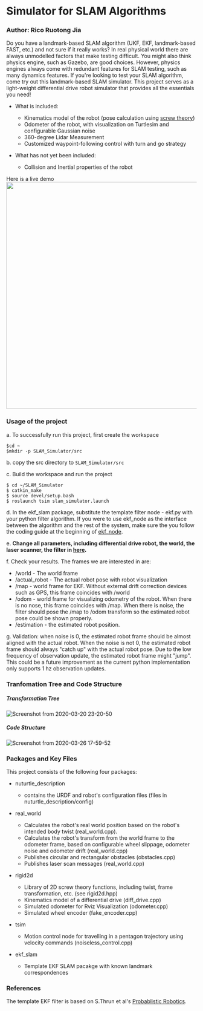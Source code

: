 # Simulator for SLAM Algorithms

### Author: Rico Ruotong Jia

Do you have a landmark-based SLAM algorithm (UKF, EKF, landmark-based FAST, etc.) and not sure if it really works? In real physical world there are always
unmodelled factors that make testing difficult. You might also think physics engine, such as Gazebo, are good choices. However, physics engines always come
with redundant features for SLAM testing, such as many dynamics features. If you're looking to test your SLAM algorithm, 
come try out this landmark-based SLAM simulator. This project serves as a light-weight differential drive robot simulator that provides all the essentials you need!
- What is included:
    - Kinematics model of the robot (pose calculation using [screw theory](https://en.wikipedia.org/wiki/Screw_theory))
    - Odometer of the robot, with visualization on Turtlesim and configurable Gaussian noise 
    - 360-degree Lidar Measurement 
    - Customized waypoint-following control with turn and go strategy
    
- What has not yet been included: 
    - Collision and Inertial properties of the robot

Here is a live demo
[<img src=https://user-images.githubusercontent.com/39393023/77220187-a5481b80-6b0b-11ea-949b-41cf7ebfe5e9.png width="600">](https://youtu.be/tB5PEmHVFVU)


### Usage of the project 

a. To successfully run this project, first create the workspace
``` 
$cd ~ 
$mkdir -p SLAM_Simulator/src  
```
b.  copy the src directory to ```SLAM_Simulator/src```

c. Build the workspace and run the project 
```
$ cd ~/SLAM_Simulator 
$ catkin_make
$ source devel/setup.bash
$ roslaunch tsim slam_simulator.launch
```
d. In the ekf_slam package, substitute the template filter node - ekf.py with your python filter algorithm. If you were to use ekf_node as the interface between the algorithm and the rest of the system, make sure the you follow the coding guide at the 
beginning of [ekf_node](ekf_slam/scripts/ekf_node). 

e. **Change all parameters, including differential drive robot, the world, the laser scanner, the filter in [here](../real_world/config/params.yaml).**

f. Check your results. The frames we are interested in are: 
- /world - The world frame
- /actual_robot - The actual robot pose with robot visualization 
- /map - world frame for EKF. Without external drift correction devices such as GPS, this frame coincides with /world
- /odom - world frame for visualizing odometry of the robot. When there is no nose, this frame coincides with /map. When there is
noise, the filter should pose the /map to /odom transform so the estimated robot pose could be shown properly. 
- /estimation - the estimated robot position.

g. Validation: when noise is 0, the estimated robot frame should be almost aligned with the actual robot. When the noise is not 0, the estimated robot frame should always "catch up" with the actual robot pose. 
Due to the low frequency of observation update, the estimated robot frame might "jump". This could be a future improvement as the current 
python implementation only supports 1 hz observation updates.   

### Tranfomation Tree and Code Structure

##### Transformation Tree

![Screenshot from 2020-03-20 23-20-50](https://user-images.githubusercontent.com/39393023/77219207-82b10500-6b01-11ea-96ce-be3a7cd258ae.png)

##### Code Structure

![Screenshot from 2020-03-26 17-59-52](https://user-images.githubusercontent.com/39393023/77704720-b8377180-6f8b-11ea-9a9b-a3b600ce5e84.png)

### Packages and Key Files
This project consists of the following four packages: 

- nuturtle_description
    - contains the URDF and robot's configuration files (files in nuturtle_description/config)
- real_world 
    - Calculates the robot's real world position based on the robot's intended body twist (real_world.cpp). 
    - Calculates the robot's transform from the world frame to the odometer frame, based on configurable wheel slippage,  odometer noise and odometer drift (real_world.cpp)
    - Publishes circular and rectangular obstacles (obstacles.cpp) 
    - Publishes laser scan messages (real_world.cpp)
    
- rigid2d
    - Library of 2D screw theory functions, including twist, frame transformation, etc. (see rigid2d.hpp)
    - Kinematics model of a differential drive (diff_drive.cpp)
    - Simulated odometer for Rviz Visualization (odometer.cpp)
    - Simulated wheel encoder (fake_encoder.cpp)

 
- tsim
    - Motion control node for travelling in a pentagon trajectory using velocity commands (noiseless_control.cpp)

- ekf_slam
    - Template EKF SLAM pacakge with known landmark correspondences 

### References
The template EKF filter is based on S.Thrun et al's [Probablistic Robotics](http://www.probabilistic-robotics.org/).  